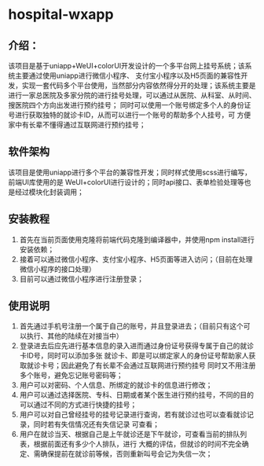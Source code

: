 # hospital-wxapp

## 介绍：
该项目是基于uniapp+WeUI+colorUI开发设计的一个多平台网上挂号系统；该系统主要通过使用uniapp进行微信小程序、
支付宝小程序以及H5页面的兼容性开发，实现一套代码多个平台使用，当然部分内容依然得分开的处理；该系统主要是
进行一家总医院及多家分院的进行挂号处理，可以通过从医院、从科室、从时间、搜医院四个方向出发进行预约挂号；
同时可以使用一个账号绑定多个人的身份证号进行获取独特的就诊卡ID，从而可以进行一个账号的帮助多个人挂号，可
方便家中有长辈不懂得通过互联网进行预约挂号；

## 软件架构
该项目是使用uniapp进行多个平台的兼容性开发；同时样式使用scss进行编写，前端UI库使用的是
WeUI+colorUI进行设计的；同时api接口、表单检验处理等也是经过模块化封装调用；

## 安装教程
1. 首先在当前页面使用克隆将前端代码克隆到编译器中，并使用npm install进行安装依赖；
2. 接着可以通过微信小程序、支付宝小程序、H5页面等进入访问；（目前在处理微信小程序的接口处理）
3. 目前可以通过微信小程序进行注册登录；

## 使用说明
1. 首先通过手机号注册一个属于自己的账号，并且登录进去；（目前只有这个可以执行、其他的陆续在对接当中）
2. 登录进去后应先进行基本信息的录入进而通过身份证号获得专属于自己的就诊卡ID号，同时可以添加多张
   就诊卡、即是可以绑定家人的身份证号帮助家人获取就诊卡号；因此避免了有长辈不会通过互联网进行预约挂号
   同时又不用注册多个账号，避免忘记账号密码等；
3. 用户可以对密码、个人信息、所绑定的就诊卡的信息进行修改；
4. 用户可以通过选择医院、专科、日期或者某个医生进行预约挂号，不同的目的可以通过不同的方式进行快捷的挂号；
5. 用户可以对自己曾经挂号的挂号记录进行查询，若有就诊过也可以查看就诊记录，同时若有失信情况还有失信记录
   可查看；
6. 用户在就诊当天、根据自己是上午就诊还是下午就诊，可查看当前的排队列表，根据前面还有多少个人排队，进行
   大概的评估，但就诊的时间不完全确定、需确保提前在就诊前等候，否则重新叫号会记为失信一次；
